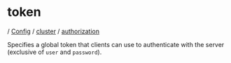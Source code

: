 # token

/ [Config](../../../index.md) / [cluster](../../index.md) / [authorization](../index.md) 

Specifies a global token that clients can use to authenticate with
the server (exclusive of `user` and `password`).

